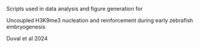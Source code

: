 Scripts used in data analysis and figure generation for 

Uncoupled H3K9me3 nucleation and reinforcement during early zebrafish embryogenesis

Duval et al 2024
